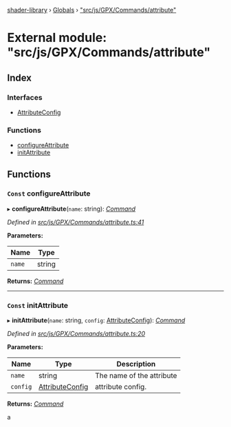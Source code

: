 [shader-library](../README.md) › [Globals](../globals.md) › ["src/js/GPX/Commands/attribute"](_src_js_gpx_commands_attribute_.md)

# External module: "src/js/GPX/Commands/attribute"

## Index

### Interfaces

* [AttributeConfig](../interfaces/_src_js_gpx_commands_attribute_.attributeconfig.md)

### Functions

* [configureAttribute](_src_js_gpx_commands_attribute_.md#const-configureattribute)
* [initAttribute](_src_js_gpx_commands_attribute_.md#const-initattribute)

## Functions

### `Const` configureAttribute

▸ **configureAttribute**(`name`: string): *[Command](../interfaces/_src_js_gpx_commands_types_.command.md)*

*Defined in [src/js/GPX/Commands/attribute.ts:41](https://github.com/devjeetr/shader-lib-2/blob/83bd8e1/src/js/GPX/Commands/attribute.ts#L41)*

**Parameters:**

Name | Type |
------ | ------ |
`name` | string |

**Returns:** *[Command](../interfaces/_src_js_gpx_commands_types_.command.md)*

___

### `Const` initAttribute

▸ **initAttribute**(`name`: string, `config`: [AttributeConfig](../interfaces/_src_js_gpx_commands_attribute_.attributeconfig.md)): *[Command](../interfaces/_src_js_gpx_commands_types_.command.md)*

*Defined in [src/js/GPX/Commands/attribute.ts:20](https://github.com/devjeetr/shader-lib-2/blob/83bd8e1/src/js/GPX/Commands/attribute.ts#L20)*

**Parameters:**

Name | Type | Description |
------ | ------ | ------ |
`name` | string | The name of the attribute |
`config` | [AttributeConfig](../interfaces/_src_js_gpx_commands_attribute_.attributeconfig.md) | attribute config. |

**Returns:** *[Command](../interfaces/_src_js_gpx_commands_types_.command.md)*

a
